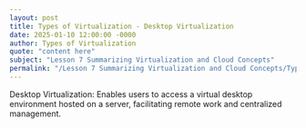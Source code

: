 ```yaml
---
layout: post
title: Types of Virtualization - Desktop Virtualization
date: 2025-01-10 12:00:00 -0000
author: Types of Virtualization
quote: "content here"
subject: "Lesson 7 Summarizing Virtualization and Cloud Concepts"
permalink: "/Lesson 7 Summarizing Virtualization and Cloud Concepts/Types of Virtualization/Types of Virtualization - Desktop Virtualization"
---
```


Desktop Virtualization: Enables users to access a virtual desktop environment hosted on a server, facilitating remote work and centralized management.
